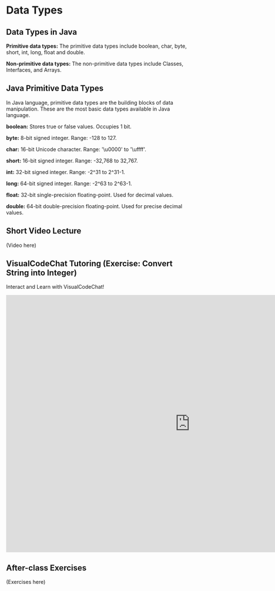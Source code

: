 # Data Types

## Data Types in Java  
**Primitive data types:** The primitive data types include boolean, char, byte, short, int, long, float and double.  

**Non-primitive data types:** The non-primitive data types include Classes, Interfaces, and Arrays.  

## Java Primitive Data Types
In Java language, primitive data types are the building blocks of data manipulation. These are the most basic data types available in Java language.   

**boolean:** Stores true or false values. Occupies 1 bit.  

**byte:** 8-bit signed integer. Range: -128 to 127.   

**char:** 16-bit Unicode character. Range: '\u0000' to '\uffff'.  

**short:** 16-bit signed integer. Range: -32,768 to 32,767.  

**int:** 32-bit signed integer. Range: -2^31 to 2^31-1.  

**long:** 64-bit signed integer. Range: -2^63 to 2^63-1.  

**float:** 32-bit single-precision floating-point. Used for decimal values.  

**double:** 64-bit double-precision floating-point. Used for precise decimal values.   


## Short Video Lecture
(Video here)

## VisualCodeChat Tutoring  (Exercise: Convert String into Integer)
Interact and Learn with VisualCodeChat!

<iframe src="https://www.vizai.site/#/new-chat?mask=100001" width="1000" height="700" frameborder="0"></iframe>

## After-class Exercises
(Exercises here)
